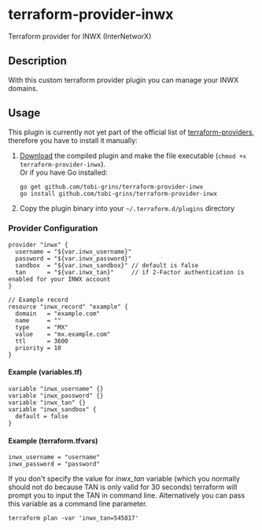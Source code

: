 terraform-provider-inwx
==========================

Terraform provider for INWX (InterNetworX)

## Description

With this custom terraform provider plugin you can manage your INWX domains.

## Usage

This plugin is currently not yet part of the official list of [terraform-providers](https://github.com/terraform-providers),
therefore you have to install it manually:

1. [Download](https://github.com/tobi-grins/terraform-provider-inwx/releases) the
   compiled plugin and make the file executable (`chmod +x terraform-provider-inwx`).  
   Or if you have Go installed:
    ```
    go get github.com/tobi-grins/terraform-provider-inwx
    go install github.com/tobi-grins/terraform-provider-inwx
    ```
2. Copy the plugin binary into your `~/.terraform.d/plugins` directory

### Provider Configuration

```
provider "inwx" {
  username = "${var.inwx_username}"
  password = "${var.inwx_password}"
  sandbox  = "${var.inwx_sandbox}" // default is false
  tan      = "${var.inwx_tan}"     // if 2-Factor authentication is enabled for your INWX account
}

// Example record
resource "inwx_record" "example" {
  domain   = "example.com"
  name     = ""
  type     = "MX"
  value    = "mx.example.com"
  ttl      = 3600
  priority = 10
}

```

#### Example (variables.tf)
```
variable "inwx_username" {}
variable "inwx_password" {}
variable "inwx_tan" {}
variable "inwx_sandbox" {
  default = false
}
```
#### Example (terraform.tfvars)
```
inwx_username = "username"
inwx_password = "password"
```

If you don't specify the value for _inwx_tan_ variable (which you normally should not do
because TAN is only valid for 30 seconds) terraform will prompt you to input the TAN in command line.
Alternatively you can pass this variable as a command line parameter.
```
terraform plan -var 'inwx_tan=545817'
```

